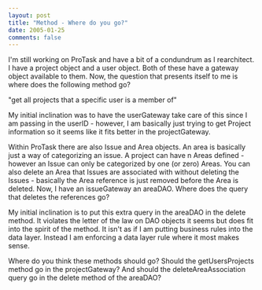 ```yaml
---
layout: post
title: "Method - Where do you go?"
date: 2005-01-25
comments: false
---
```

I'm still working on ProTask and have a bit of a condundrum as I rearchitect.
I have a project object and a user object. Both of these have a gateway object
available to them. Now, the question that presents itself to me is where does
the following method go?  
  
"get all projects that a specific user is a member of"  
  
My initial inclination was to have the userGateway take care of this since I
am passing in the userID - however, I am basically just trying to get Project
information so it seems like it fits better in the projectGateway.  
  
Within ProTask there are also Issue and Area objects. An area is basically
just a way of categorizing an issue. A project can have n Areas defined -
however an Issue can only be categorized by one (or zero) Areas. You can also
delete an Area that Issues are associated with without deleting the Issues -
basically the Area reference is just removed before the Area is deleted. Now,
I have an issueGateway an areaDAO. Where does the query that deletes the
references go?  
  
My initial inclination is to put this extra query in the areaDAO in the delete
method. It violates the letter of the law on DAO objects it seems but does fit
into the spirit of the method. It isn't as if I am putting business rules into
the data layer. Instead I am enforcing a data layer rule where it most makes
sense.  
  
Where do you think these methods should go? Should the getUsersProjects method
go in the projectGateway? And should the deleteAreaAssociation query go in the
delete method of the areaDAO?  

